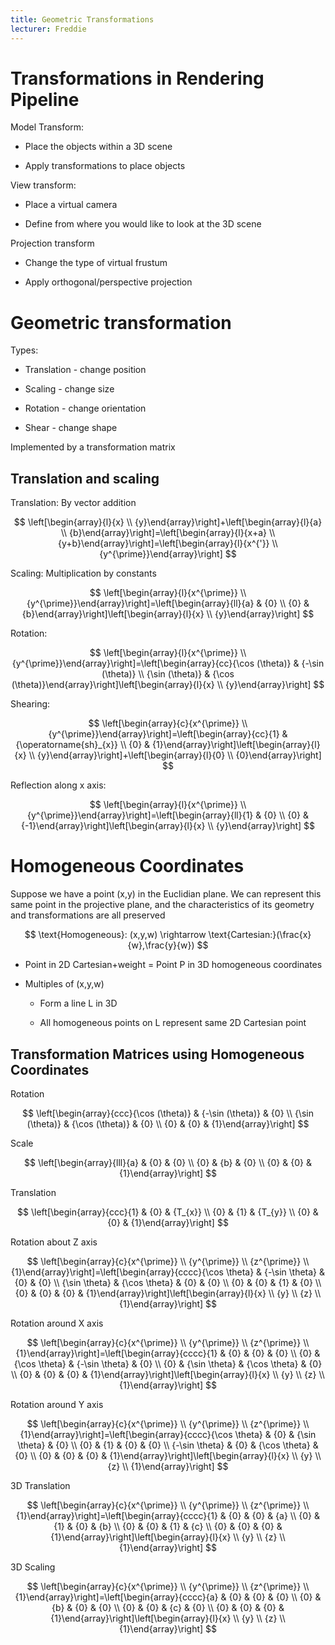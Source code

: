 ```yaml
---
title: Geometric Transformations
lecturer: Freddie
---
```


# Transformations in Rendering Pipeline

Model Transform:

- Place the objects within a 3D scene

- Apply transformations to place objects

View transform:

- Place a virtual camera

- Define from where you would like to look at the 3D scene

Projection transform

- Change the type of virtual frustum

- Apply orthogonal/perspective projection

# Geometric transformation

Types:

- Translation - change position

- Scaling - change size

- Rotation - change orientation

- Shear - change shape

Implemented by a transformation matrix

## Translation and scaling

Translation: By vector addition

$$
\left[\begin{array}{l}{x} \\ {y}\end{array}\right]+\left[\begin{array}{l}{a} \\ {b}\end{array}\right]=\left[\begin{array}{l}{x+a} \\ {y+b}\end{array}\right]=\left[\begin{array}{l}{x^{'}} \\ {y^{\prime}}\end{array}\right]
$$

Scaling: Multiplication by constants

$$
\left[\begin{array}{l}{x^{\prime}} \\ {y^{\prime}}\end{array}\right]=\left[\begin{array}{ll}{a} & {0} \\ {0} & {b}\end{array}\right]\left[\begin{array}{l}{x} \\ {y}\end{array}\right]
$$

Rotation:

$$
\left[\begin{array}{l}{x^{\prime}} \\ {y^{\prime}}\end{array}\right]=\left[\begin{array}{cc}{\cos (\theta)} & {-\sin (\theta)} \\ {\sin (\theta)} & {\cos (\theta)}\end{array}\right]\left[\begin{array}{l}{x} \\ {y}\end{array}\right]
$$

Shearing:

$$
\left[\begin{array}{c}{x^{\prime}} \\ {y^{\prime}}\end{array}\right]=\left[\begin{array}{cc}{1} & {\operatorname{sh}_{x}} \\ {0} & {1}\end{array}\right]\left[\begin{array}{l}{x} \\ {y}\end{array}\right]+\left[\begin{array}{l}{0} \\ {0}\end{array}\right]
$$

Reflection along x axis:

$$
\left[\begin{array}{l}{x^{\prime}} \\ {y^{\prime}}\end{array}\right]=\left[\begin{array}{ll}{1} & {0} \\ {0} & {-1}\end{array}\right]\left[\begin{array}{l}{x} \\ {y}\end{array}\right]
$$

# Homogeneous Coordinates

Suppose we have a point (x,y) in the Euclidian plane. We can represent
this same point in the projective plane, and the characteristics of its
geometry and transformations are all preserved

$$
\text{Homogeneous}: (x,y,w) \rightarrow \text{Cartesian:}(\frac{x}{w},\frac{y}{w})
$$

- Point in 2D Cartesian+weight = Point P in 3D homogeneous coordinates

- Multiples of (x,y,w)

  - Form a line L in 3D

  - All homogeneous points on L represent same 2D Cartesian point

## Transformation Matrices using Homogeneous Coordinates

Rotation

$$
\left[\begin{array}{ccc}{\cos (\theta)} & {-\sin (\theta)} & {0} \\ {\sin (\theta)} & {\cos (\theta)} & {0} \\ {0} & {0} & {1}\end{array}\right]
$$

Scale

$$
\left[\begin{array}{lll}{a} & {0} & {0} \\ {0} & {b} & {0} \\ {0} & {0} & {1}\end{array}\right]
$$

Translation

$$
\left[\begin{array}{ccc}{1} & {0} & {T_{x}} \\ {0} & {1} & {T_{y}} \\ {0} & {0} & {1}\end{array}\right]
$$

Rotation about Z axis

$$
\left[\begin{array}{c}{x^{\prime}} \\ {y^{\prime}} \\ {z^{\prime}} \\ {1}\end{array}\right]=\left[\begin{array}{cccc}{\cos \theta} & {-\sin \theta} & {0} & {0} \\ {\sin \theta} & {\cos \theta} & {0} & {0} \\ {0} & {0} & {1} & {0} \\ {0} & {0} & {0} & {1}\end{array}\right]\left[\begin{array}{l}{x} \\ {y} \\ {z} \\ {1}\end{array}\right]
$$

Rotation around X axis

$$
\left[\begin{array}{c}{x^{\prime}} \\ {y^{\prime}} \\ {z^{\prime}} \\ {1}\end{array}\right]=\left[\begin{array}{cccc}{1} & {0} & {0} & {0} \\ {0} & {\cos \theta} & {-\sin \theta} & {0} \\ {0} & {\sin \theta} & {\cos \theta} & {0} \\ {0} & {0} & {0} & {1}\end{array}\right]\left[\begin{array}{l}{x} \\ {y} \\ {z} \\ {1}\end{array}\right]
$$

Rotation around Y axis

$$
\left[\begin{array}{c}{x^{\prime}} \\ {y^{\prime}} \\ {z^{\prime}} \\ {1}\end{array}\right]=\left[\begin{array}{cccc}{\cos \theta} & {0} & {\sin \theta} & {0} \\ {0} & {1} & {0} & {0} \\ {-\sin \theta} & {0} & {\cos \theta} & {0} \\ {0} & {0} & {0} & {1}\end{array}\right]\left[\begin{array}{l}{x} \\ {y} \\ {z} \\ {1}\end{array}\right]
$$

3D Translation

$$
\left[\begin{array}{c}{x^{\prime}} \\ {y^{\prime}} \\ {z^{\prime}} \\ {1}\end{array}\right]=\left[\begin{array}{cccc}{1} & {0} & {0} & {a} \\ {0} & {1} & {0} & {b} \\ {0} & {0} & {1} & {c} \\ {0} & {0} & {0} & {1}\end{array}\right]\left[\begin{array}{l}{x} \\ {y} \\ {z} \\ {1}\end{array}\right]
$$

3D Scaling

$$
\left[\begin{array}{c}{x^{\prime}} \\ {y^{\prime}} \\ {z^{\prime}} \\ {1}\end{array}\right]=\left[\begin{array}{cccc}{a} & {0} & {0} & {0} \\ {0} & {b} & {0} & {0} \\ {0} & {0} & {c} & {0} \\ {0} & {0} & {0} & {1}\end{array}\right]\left[\begin{array}{l}{x} \\ {y} \\ {z} \\ {1}\end{array}\right]
$$
